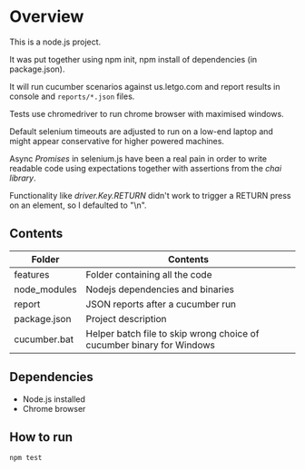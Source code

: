 # Overview

This is a node.js project.

It was put together using npm init, npm install of dependencies (in package.json).

It will run cucumber scenarios against us.letgo.com and report results in console and `reports/*.json` files.

Tests use chromedriver to run chrome browser with maximised windows.

Default selenium timeouts are adjusted to run on a low-end laptop and might appear conservative for higher powered machines.

Async *Promises* in selenium.js have been a real pain in order to write readable code using expectations together with assertions from the *chai library*.

Functionality like *driver.Key.RETURN* didn't work to trigger a RETURN press on an element, so I defaulted to "\n".



## Contents

| **Folder** | **Contents** |
| ---        | ---          |
|   features |    Folder containing all the code     |
|   node_modules |     Nodejs dependencies and binaries      |
|   report |    JSON reports after a cucumber run     |
|   package.json |     Project description   |
|   cucumber.bat |     Helper batch file to skip wrong choice of cucumber binary for Windows  |

## Dependencies

- Node.js installed
- Chrome browser

## How to run

`npm test`
